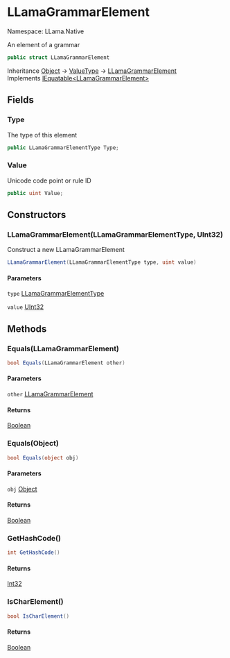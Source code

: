 # LLamaGrammarElement

Namespace: LLama.Native

An element of a grammar

```csharp
public struct LLamaGrammarElement
```

Inheritance [Object](https://docs.microsoft.com/en-us/dotnet/api/system.object) → [ValueType](https://docs.microsoft.com/en-us/dotnet/api/system.valuetype) → [LLamaGrammarElement](./llama.native.llamagrammarelement.md)<br>
Implements [IEquatable&lt;LLamaGrammarElement&gt;](https://docs.microsoft.com/en-us/dotnet/api/system.iequatable-1)

## Fields

### **Type**

The type of this element

```csharp
public LLamaGrammarElementType Type;
```

### **Value**

Unicode code point or rule ID

```csharp
public uint Value;
```

## Constructors

### **LLamaGrammarElement(LLamaGrammarElementType, UInt32)**

Construct a new LLamaGrammarElement

```csharp
LLamaGrammarElement(LLamaGrammarElementType type, uint value)
```

#### Parameters

`type` [LLamaGrammarElementType](./llama.native.llamagrammarelementtype.md)<br>

`value` [UInt32](https://docs.microsoft.com/en-us/dotnet/api/system.uint32)<br>

## Methods

### **Equals(LLamaGrammarElement)**

```csharp
bool Equals(LLamaGrammarElement other)
```

#### Parameters

`other` [LLamaGrammarElement](./llama.native.llamagrammarelement.md)<br>

#### Returns

[Boolean](https://docs.microsoft.com/en-us/dotnet/api/system.boolean)<br>

### **Equals(Object)**

```csharp
bool Equals(object obj)
```

#### Parameters

`obj` [Object](https://docs.microsoft.com/en-us/dotnet/api/system.object)<br>

#### Returns

[Boolean](https://docs.microsoft.com/en-us/dotnet/api/system.boolean)<br>

### **GetHashCode()**

```csharp
int GetHashCode()
```

#### Returns

[Int32](https://docs.microsoft.com/en-us/dotnet/api/system.int32)<br>

### **IsCharElement()**

```csharp
bool IsCharElement()
```

#### Returns

[Boolean](https://docs.microsoft.com/en-us/dotnet/api/system.boolean)<br>
